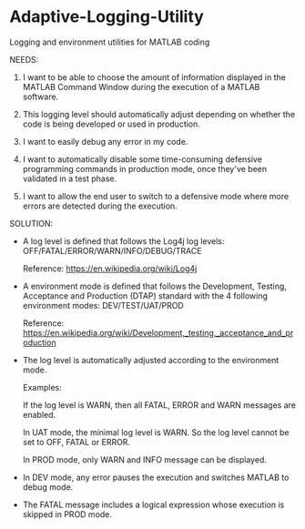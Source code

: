 # Adaptive-Logging-Utility
Logging and environment utilities for MATLAB coding

NEEDS:

1. I want to be able to choose the amount of information displayed in the MATLAB Command Window during the execution of a MATLAB software.

2. This logging level should automatically adjust depending on whether the code is being developed or used in production.

3. I want to easily debug any error in my code.

4. I want to automatically disable some time-consuming defensive programming commands in production mode, once they've been validated in a test phase.

5. I want to allow the end user to switch to a defensive mode where more errors are detected during the execution.

SOLUTION:

- A log level is defined that follows the Log4j log levels: OFF/FATAL/ERROR/WARN/INFO/DEBUG/TRACE

  Reference: https://en.wikipedia.org/wiki/Log4j

- A environment mode is defined that follows the Development, Testing, Acceptance and Production (DTAP) standard with the 4 following environment modes: DEV/TEST/UAT/PROD

  Reference: https://en.wikipedia.org/wiki/Development,_testing,_acceptance_and_production

- The log level is automatically adjusted according to the environment mode.

  Examples:
  
  If the log level is WARN, then all FATAL, ERROR and WARN messages are enabled.
  
  In UAT mode, the minimal log level is WARN. So the log level cannot be set to OFF, FATAL or ERROR.
  
  In PROD mode, only WARN and INFO message can be displayed.

- In DEV mode, any error pauses the execution and switches MATLAB to debug mode.

- The FATAL message includes a logical expression whose execution is skipped in PROD mode.
